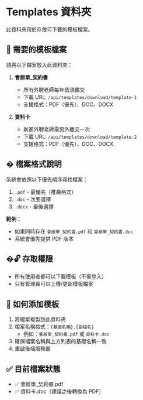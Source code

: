# Templates 資料夾

此資料夾用於存放可下載的模板檔案。

## 📄 需要的模板檔案

請將以下檔案放入此資料夾：

1. **會辦單\_契約書**

   - 所有外聘老師每年皆須繳交
   - 下載 URL: `/api/templates/download/template-1`
   - 支援格式：PDF（優先）、DOC、DOCX

2. **資料卡**
   - 新進外聘老師需另外繳交一次
   - 下載 URL: `/api/templates/download/template-2`
   - 支援格式：PDF（優先）、DOC、DOCX

## � 檔案格式說明

系統會依照以下優先順序尋找檔案：

1. `.pdf` - 最優先（推薦格式）
2. `.doc` - 次要選擇
3. `.docx` - 最後選擇

**範例：**

- 如果同時存在 `會辦單_契約書.pdf` 和 `會辦單_契約書.doc`
- 系統會優先提供 PDF 版本

## �🔓 存取權限

- 所有使用者都可以下載模板（不需登入）
- 只有管理員可以上傳/更新模板檔案

## 📝 如何添加模板

1. 將檔案複製到此資料夾
2. 檔案名稱格式：`{基礎名稱}.{副檔名}`
   - 例如：`會辦單_契約書.pdf` 或 `資料卡.doc`
3. 確保檔案名稱與上方列表的基礎名稱一致
4. 重啟後端服務器

## ✅ 目前檔案狀態

- ✅ 會辦單\_契約書.pdf
- ✅ 資料卡.doc（建議之後轉換為 PDF）
